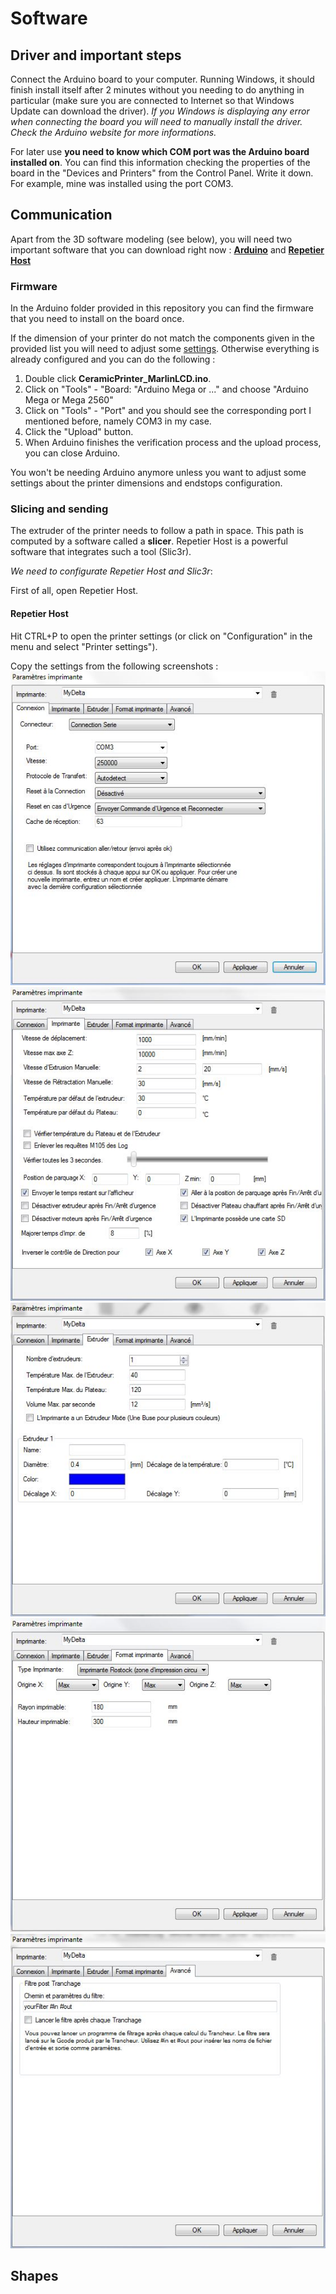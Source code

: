 # Software

## Driver and important steps
Connect the Arduino board to your computer. Running Windows, it should finish install itself after 2 minutes without you needing to do anything in particular (make sure you are connected to Internet so that Windows Update can download the driver). 
_If you Windows is displaying any error when connecting the board you will need to manually install the driver. Check the Arduino website for more informations._

For later use **you need to know which COM port was the Arduino board installed on**. You can find this information checking the properties of the board in the "Devices and Printers" from the Control Panel. Write it down. For example, mine was installed using the port COM3.


## Communication
Apart from the 3D software modeling (see below), you will need two important software that you can download right now : **[Arduino](https://www.arduino.cc/en/Main/Software)** and **[Repetier Host](http://www.repetier.com/download/)**


### Firmware
In the Arduino folder provided in this repository you can find the firmware that you need to install on the board once. 

If the dimension of your printer do not match the components given in the provided list you will need to adjust some [settings](http://solidutopia.com/marlin-firmware-user-guide-basic/). Otherwise everything is already configured and you can do the following :

1. Double click __CeramicPrinter_MarlinLCD.ino__.
2. Click on "Tools" - "Board: "Arduino Mega or ..." and choose "Arduino Mega or Mega 2560"
3. Click on "Tools" - "Port" and you should see the corresponding port I mentioned before, namely COM3 in my case.
4. Click the "Upload" button.
5. When Arduino finishes the verification process and the upload process, you can close Arduino.

You won't be needing Arduino anymore unless you want to adjust some settings about the printer dimensions and endstops configuration.

### Slicing and sending
The extruder of the printer needs to follow a path in space. This path is computed by a software called a __slicer__. Repetier Host is a powerful software that integrates such a tool (Slic3r).

_We need to configurate Repetier Host and Slic3r_:

First of all, open Repetier Host.

#### Repetier Host
Hit CTRL+P to open the printer settings (or click on "Configuration" in the menu and select "Printer settings").

Copy the settings from the following screenshots :
![ALT TEXT](https://github.com/Lorizio/Delta-3D-Printer/blob/master/img/Connection.JPG)
![ALT TEXT](https://github.com/Lorizio/Delta-3D-Printer/blob/master/img/Printer.JPG)
![ALT TEXT](https://github.com/Lorizio/Delta-3D-Printer/blob/master/img/Extruder.JPG)
![ALT TEXT](https://github.com/Lorizio/Delta-3D-Printer/blob/master/img/Printer_size.JPG)
![ALT TEXT](https://github.com/Lorizio/Delta-3D-Printer/blob/master/img/Advanced.JPG)



## Shapes

